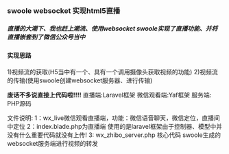 ### swoole websocket 实现html5直播
##### 直播的大潮下、我也赶上潮流、使用websocket swoole实现了直播功能、并将直播嵌套到了微信公众号当中
#### 实现思路
1)视频流的获取(H5当中有一个、具有一个调用摄像头获取视频的功能)
2)视频流的传输(使用swoole创建websocket服务器、进行传输)

**废话不多说直接上代码啦!!!!**
直播端:Laravel框架
微信观看端:Yaf框架
服务端: PHP源码

文件说明:
1：wx_live微信观看直播端，功能：微信语音聊天，微信定位，直播间中定位
2：index.blade.php为直播端 使用的是laravel框架由于控制器、模型中并没有什么重要代码就没有上传!
3: wx_zhibo_server.php 核心代码 swoole生成的websocket服务端进行视频的转发
